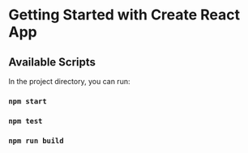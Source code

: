 # Getting Started with Create React App
## Available Scripts

In the project directory, you can run:

### `npm start`
### `npm test`
### `npm run build`
